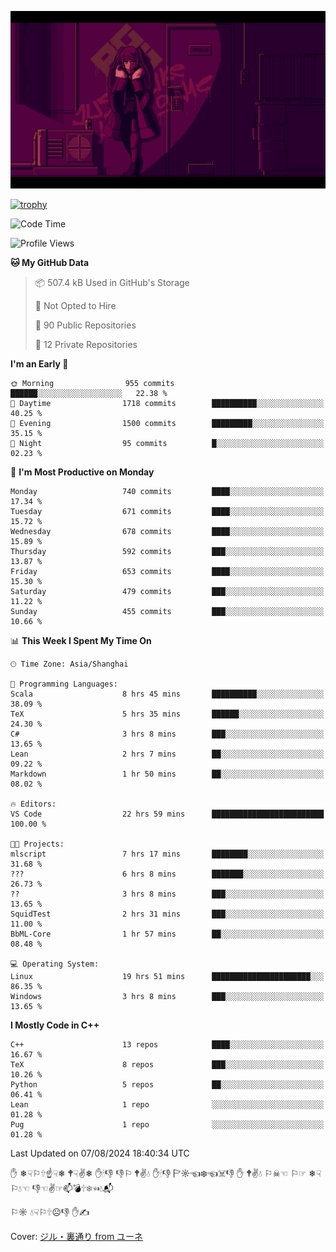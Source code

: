 ![](imgs/main.png)

[![trophy](https://github-profile-trophy.vercel.app/?username=NeilKleistGao&theme=dracula)](https://github.com/ryo-ma/github-profile-trophy)

<!--START_SECTION:waka-->
![Code Time](http://img.shields.io/badge/Code%20Time-1%2C258%20hrs%2017%20mins-blue)

![Profile Views](http://img.shields.io/badge/Profile%20Views-2-blue)

**🐱 My GitHub Data** 

> 📦 507.4 kB Used in GitHub's Storage 
 > 
> 🚫 Not Opted to Hire
 > 
> 📜 90 Public Repositories 
 > 
> 🔑 12 Private Repositories 
 > 
**I'm an Early 🐤** 

```text
🌞 Morning                955 commits         ██████░░░░░░░░░░░░░░░░░░░   22.38 % 
🌆 Daytime                1718 commits        ██████████░░░░░░░░░░░░░░░   40.25 % 
🌃 Evening                1500 commits        █████████░░░░░░░░░░░░░░░░   35.15 % 
🌙 Night                  95 commits          █░░░░░░░░░░░░░░░░░░░░░░░░   02.23 % 
```
📅 **I'm Most Productive on Monday** 

```text
Monday                   740 commits         ████░░░░░░░░░░░░░░░░░░░░░   17.34 % 
Tuesday                  671 commits         ████░░░░░░░░░░░░░░░░░░░░░   15.72 % 
Wednesday                678 commits         ████░░░░░░░░░░░░░░░░░░░░░   15.89 % 
Thursday                 592 commits         ███░░░░░░░░░░░░░░░░░░░░░░   13.87 % 
Friday                   653 commits         ████░░░░░░░░░░░░░░░░░░░░░   15.30 % 
Saturday                 479 commits         ███░░░░░░░░░░░░░░░░░░░░░░   11.22 % 
Sunday                   455 commits         ███░░░░░░░░░░░░░░░░░░░░░░   10.66 % 
```


📊 **This Week I Spent My Time On** 

```text
🕑︎ Time Zone: Asia/Shanghai

💬 Programming Languages: 
Scala                    8 hrs 45 mins       ██████████░░░░░░░░░░░░░░░   38.09 % 
TeX                      5 hrs 35 mins       ██████░░░░░░░░░░░░░░░░░░░   24.30 % 
C#                       3 hrs 8 mins        ███░░░░░░░░░░░░░░░░░░░░░░   13.65 % 
Lean                     2 hrs 7 mins        ██░░░░░░░░░░░░░░░░░░░░░░░   09.22 % 
Markdown                 1 hr 50 mins        ██░░░░░░░░░░░░░░░░░░░░░░░   08.02 % 

🔥 Editors: 
VS Code                  22 hrs 59 mins      █████████████████████████   100.00 % 

🐱‍💻 Projects: 
mlscript                 7 hrs 17 mins       ████████░░░░░░░░░░░░░░░░░   31.68 % 
???                      6 hrs 8 mins        ███████░░░░░░░░░░░░░░░░░░   26.73 % 
??                       3 hrs 8 mins        ███░░░░░░░░░░░░░░░░░░░░░░   13.65 % 
SquidTest                2 hrs 31 mins       ███░░░░░░░░░░░░░░░░░░░░░░   11.00 % 
BbML-Core                1 hr 57 mins        ██░░░░░░░░░░░░░░░░░░░░░░░   08.48 % 

💻 Operating System: 
Linux                    19 hrs 51 mins      ██████████████████████░░░   86.35 % 
Windows                  3 hrs 8 mins        ███░░░░░░░░░░░░░░░░░░░░░░   13.65 % 
```

**I Mostly Code in C++** 

```text
C++                      13 repos            ████░░░░░░░░░░░░░░░░░░░░░   16.67 % 
TeX                      8 repos             ███░░░░░░░░░░░░░░░░░░░░░░   10.26 % 
Python                   5 repos             ██░░░░░░░░░░░░░░░░░░░░░░░   06.41 % 
Lean                     1 repo              ░░░░░░░░░░░░░░░░░░░░░░░░░   01.28 % 
Pug                      1 repo              ░░░░░░░░░░░░░░░░░░░░░░░░░   01.28 % 
```




 Last Updated on 07/08/2024 18:40:34 UTC
<!--END_SECTION:waka-->

✋ ❄☟⚐🕆☝☟❄ 🕈☟✌❄ ✋🕯👎 👎⚐ 🕈✌💧 ✋🕯👎 🏱☼☜❄☜☠👎 ✋ 🕈✌💧 ⚐☠☜ ⚐☞ ❄☟⚐💧☜ 👎☜✌☞📫💣🕆❄☜💧📬

⚐☼ 💧☟⚐🕆☹👎 ✋✍

Cover: [ジル・裏通り from ユーネ](https://www.pixiv.net/artworks/62127066)
